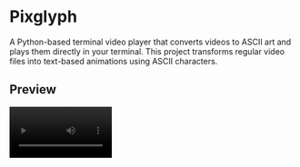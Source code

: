 # Pixglyph

A Python-based terminal video player that converts videos to ASCII art and plays them directly in your terminal. This project transforms regular video files into text-based animations using ASCII characters.

## Preview
<video src='https://github.com/Estifanos12/pixglyph/blob/main/demo.mp4' width=180/>
  
## Requirements

- Python 3.6+
- OpenCV (opencv-python)
- Pillow (PIL)

## Installation

1. Clone this repository or download the source code:

```bash
git clone https://github.com/Estifanos12/pixglyph.git
cd pixglyph
```

2. Install the required dependencies:

```bash
pip install -r requirements.txt
```

## Usage

Run the script with a video file as an argument:

```bash
python pixglyph.py [video_file]
```

If no video file is specified, it will default to `video.mp4` in the current directory.

### Examples

```bash
# Play the default video
python pixglyph.py

# Play a specific video
python pixglyph.py your_video.mp4
```

### Controls

- Press `Ctrl+C` to stop playback at any time

## How It Works

The ASCII Video Player works through several key steps:

1. **Video Loading**: Opens the video file using OpenCV
2. **Frame Processing**: Converts each frame to grayscale
3. **Resizing**: Resizes the frame to fit the terminal width while maintaining aspect ratio
4. **ASCII Conversion**: Maps pixel brightness values to ASCII characters
5. **Frame Interpolation**: Creates intermediate frames for smoother playback
6. **Terminal Display**: Clears the terminal and displays each ASCII frame


